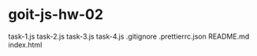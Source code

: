 # goit-js-hw-02

task-1.js task-2.js task-3.js task-4.js .gitignore .prettierrc.json README.md
index.html
